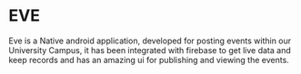 # EVE
Eve is a Native android application, developed for posting events within our University Campus, it has been integrated with firebase to get live data and keep records and has an amazing ui for publishing and viewing the events.

